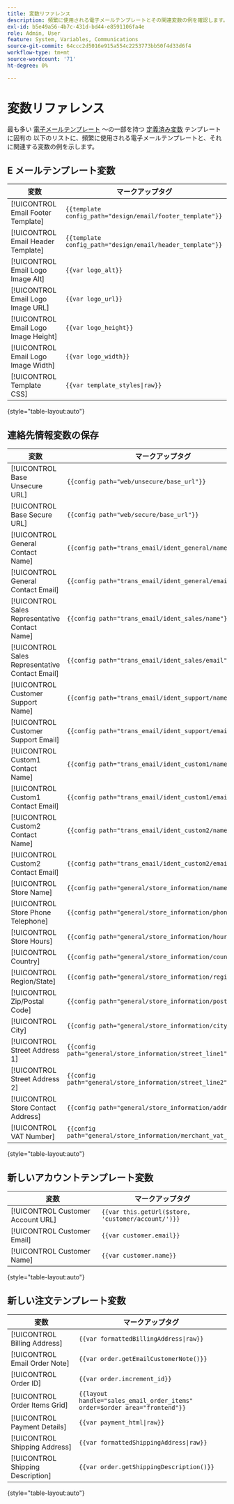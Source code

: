 ```yaml
---
title: 変数リファレンス
description: 頻繁に使用される電子メールテンプレートとその関連変数の例を確認します。
exl-id: b5e49a56-4b7c-431d-bd44-e8591106fa4e
role: Admin, User
feature: System, Variables, Communications
source-git-commit: 64ccc2d5016e915a554c2253773bb50f4d33d6f4
workflow-type: tm+mt
source-wordcount: '71'
ht-degree: 0%

---
```


# 変数リファレンス

最も多い [電子メールテンプレート](email-template-custom.md) ～の一部を持つ [定義済み変数](variables-predefined.md) テンプレートに固有の 以下のリストに、頻繁に使用される電子メールテンプレートと、それに関連する変数の例を示します。

## E メールテンプレート変数

| 変数 | マークアップタグ |
|--- |--- |
| [!UICONTROL Email Footer Template] | `{{template config_path="design/email/footer_template"}}` |
| [!UICONTROL Email Header Template] | `{{template config_path="design/email/header_template"}}` |
| [!UICONTROL Email Logo Image Alt] | `{{var logo_alt}}` |
| [!UICONTROL Email Logo Image URL] | `{{var logo_url}}` |
| [!UICONTROL Email Logo Image Height] | `{{var logo_height}}` |
| [!UICONTROL Email Logo Image Width] | `{{var logo_width}}` |
| [!UICONTROL Template CSS] | `{{var template_styles\|raw}}` |

{style="table-layout:auto"}

## 連絡先情報変数の保存

| 変数 | マークアップタグ |
|--- |--- |
| [!UICONTROL Base Unsecure URL] | `{{config path="web/unsecure/base_url"}}` |
| [!UICONTROL Base Secure URL] | `{{config path="web/secure/base_url"}}` |
| [!UICONTROL General Contact Name] | `{{config path="trans_email/ident_general/name"}}` |
| [!UICONTROL General Contact Email] | `{{config path="trans_email/ident_general/email"}}` |
| [!UICONTROL Sales Representative Contact Name] | `{{config path="trans_email/ident_sales/name"}}` |
| [!UICONTROL Sales Representative Contact Email] | `{{config path="trans_email/ident_sales/email"}}` |
| [!UICONTROL Customer Support Name] | `{{config path="trans_email/ident_support/name"}}` |
| [!UICONTROL Customer Support Email] | `{{config path="trans_email/ident_support/email"}}` |
| [!UICONTROL Custom1 Contact Name] | `{{config path="trans_email/ident_custom1/name"}}` |
| [!UICONTROL Custom1 Contact Email] | `{{config path="trans_email/ident_custom1/email"}}` |
| [!UICONTROL Custom2 Contact Name] | `{{config path="trans_email/ident_custom2/name"}}` |
| [!UICONTROL Custom2 Contact Email] | `{{config path="trans_email/ident_custom2/email"}}` |
| [!UICONTROL Store Name] | `{{config path="general/store_information/name"}}` |
| [!UICONTROL Store Phone Telephone] | `{{config path="general/store_information/phone"}}` |
| [!UICONTROL Store Hours] | `{{config path="general/store_information/hours"}}` |
| [!UICONTROL Country] | `{{config path="general/store_information/country_id"}}` |
| [!UICONTROL Region/State] | `{{config path="general/store_information/region_id"}}` |
| [!UICONTROL Zip/Postal Code] | `{{config path="general/store_information/postcode"}}` |
| [!UICONTROL City] | `{{config path="general/store_information/city"}}` |
| [!UICONTROL Street Address 1] | `{{config path="general/store_information/street_line1"}}` |
| [!UICONTROL Street Address 2] | `{{config path="general/store_information/street_line2"}}` |
| [!UICONTROL Store Contact Address] | `{{config path="general/store_information/address"}}` |
| [!UICONTROL VAT Number] | `{{config path="general/store_information/merchant_vat_number"}}` |

{style="table-layout:auto"}

## 新しいアカウントテンプレート変数

| 変数 | マークアップタグ |
|--- |--- |
| [!UICONTROL Customer Account URL] | `{{var this.getUrl($store, 'customer/account/')}}` |
| [!UICONTROL Customer Email] | `{{var customer.email}}` |
| [!UICONTROL Customer Name] | `{{var customer.name}}` |

{style="table-layout:auto"}

## 新しい注文テンプレート変数

| 変数 | マークアップタグ |
|--- |--- |
| [!UICONTROL Billing Address] | `{{var formattedBillingAddress\|raw}}` |
| [!UICONTROL Email Order Note] | `{{var order.getEmailCustomerNote()}}` |
| [!UICONTROL Order ID] | `{{var order.increment_id}}` |
| [!UICONTROL Order Items Grid] | `{{layout handle="sales_email_order_items" order=$order area="frontend"}}` |
| [!UICONTROL Payment Details] | `{{var payment_html\|raw}}` |
| [!UICONTROL Shipping Address] | `{{var formattedShippingAddress\|raw}}` |
| [!UICONTROL Shipping Description] | `{{var order.getShippingDescription()}}` |

{style="table-layout:auto"}
